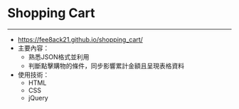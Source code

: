 # Shopping Cart
---
* https://fee8ack21.github.io/shopping_cart/
* 主要內容： 
  * 熟悉JSON格式並利用 
  * 判斷點擊購物的條件，同步影響累計金額且呈現表格資料 
* 使用技術： 
  * HTML 
  * CSS 
  * jQuery
